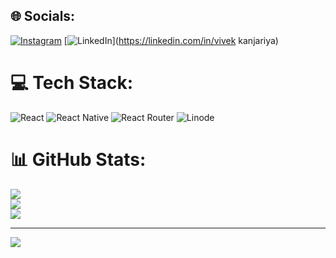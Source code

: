 
## 🌐 Socials:
[![Instagram](https://img.shields.io/badge/Instagram-%23E4405F.svg?logo=Instagram&logoColor=white)](https://instagram.com/wayto.vivek) [![LinkedIn](https://img.shields.io/badge/LinkedIn-%230077B5.svg?logo=linkedin&logoColor=white)](https://linkedin.com/in/vivek kanjariya) 

# 💻 Tech Stack:
![React](https://img.shields.io/badge/react-%2320232a.svg?style=for-the-badge&logo=react&logoColor=%2361DAFB) ![React Native](https://img.shields.io/badge/react_native-%2320232a.svg?style=for-the-badge&logo=react&logoColor=%2361DAFB) ![React Router](https://img.shields.io/badge/React_Router-CA4245?style=for-the-badge&logo=react-router&logoColor=white) ![Linode](https://img.shields.io/badge/linode-00A95C?style=for-the-badge&logo=linode&logoColor=white)
# 📊 GitHub Stats:
![](https://github-readme-stats.vercel.app/api?username=kanjariya-vivek&theme=dark&hide_border=false&include_all_commits=false&count_private=false)<br/>
![](https://github-readme-streak-stats.herokuapp.com/?user=kanjariya-vivek&theme=dark&hide_border=false)<br/>
![](https://github-readme-stats.vercel.app/api/top-langs/?username=kanjariya-vivek&theme=dark&hide_border=false&include_all_commits=false&count_private=false&layout=compact)

---
[![](https://visitcount.itsvg.in/api?id=kanjariya-vivek&icon=0&color=0)](https://visitcount.itsvg.in)

<!-- Proudly created with GPRM ( https://gprm.itsvg.in ) -->

